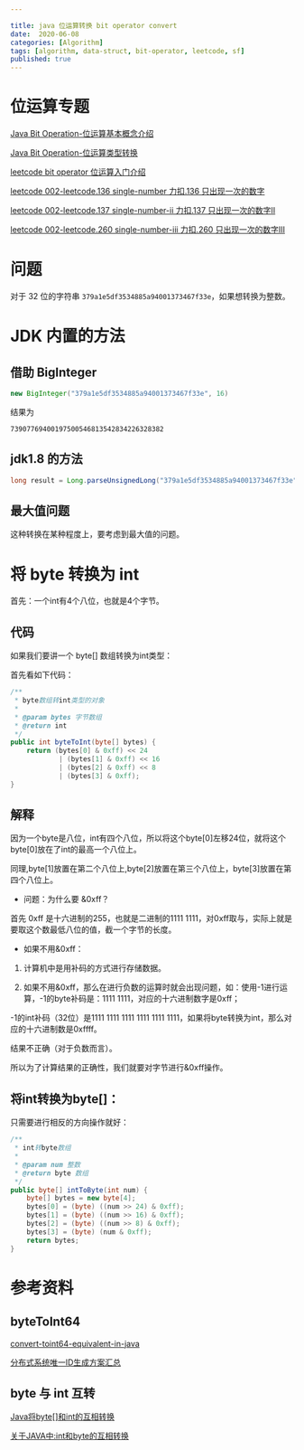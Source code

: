 ```yaml
---

title: java 位运算转换 bit operator convert
date:  2020-06-08
categories: [Algorithm]
tags: [algorithm, data-struct, bit-operator, leetcode, sf]
published: true
---
```


# 位运算专题

[Java Bit Operation-位运算基本概念介绍](https://houbb.github.io/2020/06/08/algorithm-000-leetcode-data-struct-002-bit-operator-00-base)

[Java Bit Operation-位运算类型转换](https://houbb.github.io/2020/06/08/algorithm-000-leetcode-data-struct-002-bit-operator-00-convert)

[leetcode bit operator 位运算入门介绍](https://houbb.github.io/2020/06/08/algorithm-000-leetcode-data-struct-002-bit-operator-00-intro)

[leetcode 002-leetcode.136 single-number 力扣.136 只出现一次的数字](https://houbb.github.io/2020/06/08/algorithm-000-leetcode-data-struct-002-bit-operator-01-136-single-number)

[leetcode 002-leetcode.137 single-number-ii 力扣.137 只出现一次的数字II](https://houbb.github.io/2020/06/08/algorithm-000-leetcode-data-struct-002-bit-operator-02-137-single-number-ii)

[leetcode 002-leetcode.260 single-number-iii 力扣.260 只出现一次的数字III](https://houbb.github.io/2020/06/08/algorithm-000-leetcode-data-struct-002-bit-operator-03-260-single-number-iii)

# 问题

对于 32 位的字符串 `379a1e5df3534885a94001373467f33e`，如果想转换为整数。

# JDK 内置的方法

## 借助 BigInteger

```java
new BigInteger("379a1e5df3534885a94001373467f33e", 16)
```

结果为

```
73907769400197500546813542834226328382
```

## jdk1.8 的方法

```java
long result = Long.parseUnsignedLong("379a1e5df3534885a94001373467f33e", 16);
```

## 最大值问题

这种转换在某种程度上，要考虑到最大值的问题。

# 将 byte 转换为 int

首先：一个int有4个八位，也就是4个字节。

## 代码

如果我们要讲一个 byte[] 数组转换为int类型：

首先看如下代码：

```java
/**
 * byte数组转int类型的对象
 *
 * @param bytes 字节数组
 * @return int
 */
public int byteToInt(byte[] bytes) {
    return (bytes[0] & 0xff) << 24
            | (bytes[1] & 0xff) << 16
            | (bytes[2] & 0xff) << 8
            | (bytes[3] & 0xff);
}
```

## 解释

因为一个byte是八位，int有四个八位，所以将这个byte[0]左移24位，就将这个byte[0]放在了int的最高一个八位上。

同理,byte[1]放置在第二个八位上,byte[2]放置在第三个八位上，byte[3]放置在第四个八位上。

- 问题：为什么要 &0xff？

首先 0xff 是十六进制的255，也就是二进制的1111 1111，对0xff取与，实际上就是要取这个数最低八位的值，截一个字节的长度。

- 如果不用&0xff：

1. 计算机中是用补码的方式进行存储数据。

2. 如果不用&0xff，那么在进行负数的运算时就会出现问题，如：使用-1进行运算，-1的byte补码是：1111 1111，对应的十六进制数字是0xff；

-1的int补码（32位）是1111 1111 1111 1111 1111 1111，如果将byte转换为int，那么对应的十六进制数是0xffff。

结果不正确（对于负数而言）。

所以为了计算结果的正确性，我们就要对字节进行&0xff操作。

## 将int转换为byte[]：

只需要进行相反的方向操作就好：

```java
/**
 * int转byte数组
 *
 * @param num 整数
 * @return byte 数组
 */
public byte[] intToByte(int num) {
    byte[] bytes = new byte[4];
    bytes[0] = (byte) ((num >> 24) & 0xff);
    bytes[1] = (byte) ((num >> 16) & 0xff);
    bytes[2] = (byte) ((num >> 8) & 0xff);
    bytes[3] = (byte) (num & 0xff);
    return bytes;
}
```

# 参考资料

## byteToInt64

[convert-toint64-equivalent-in-java](https://stackoverflow.com/questions/53702801/convert-toint64-equivalent-in-java)

[分布式系统唯一ID生成方案汇总](https://www.cnblogs.com/haoxinyue/p/5208136.html)

## byte 与 int 互转

[Java将byte[]和int的互相转换](https://www.cnblogs.com/duanjt/p/8144192.html)

[关于JAVA中:int和byte的互相转换](https://blog.csdn.net/sheng_Mu555/article/details/78949700)

